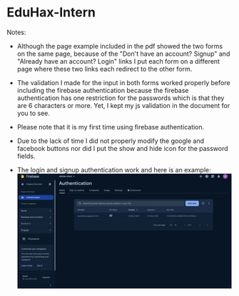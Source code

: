 # EduHax-Intern

Notes:

- Although the page example included in the pdf showed the two forms on the same page, because of the "Don't have an account? Signup" and "Already have an               account? Login" links I put each form on a different page where these two links each redirect to the other form. 

 - The validation I made for the input in both forms worked properly before including the firebase authentication because the firebase authentication has one             restriction for the passwords which is that they are 6 characters or more. Yet, I kept my js validation in the document for you to see.
   
 - Please note that it is my first time using firebase authentication.

 - Due to the lack of time I did not properly modify the google and facebook buttons nor did I put the show and hide icon for the password fields.

 - The login and signup authentication work and here is an example:
   ![screenshot](Screenshot%202023-11-30%20at%2003.18.32.png)
    
